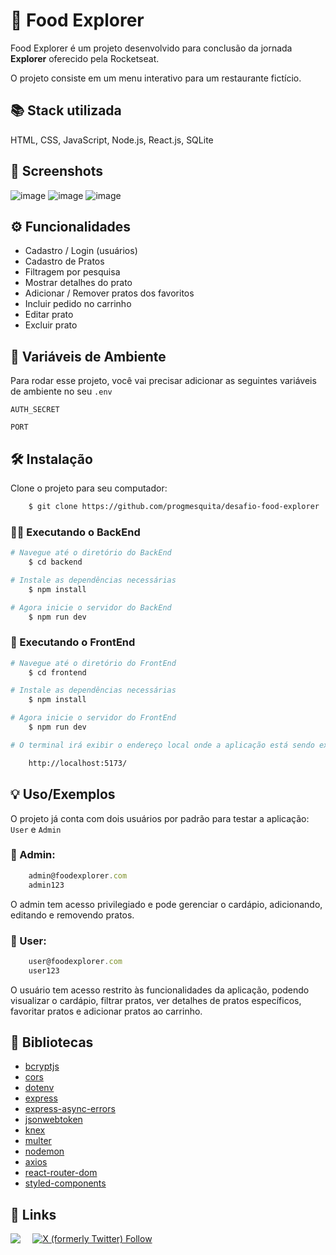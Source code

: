 # 🍲 Food Explorer

Food Explorer é um projeto desenvolvido para conclusão da jornada **Explorer** oferecido pela Rocketseat.

O projeto consiste em um menu interativo para um restaurante fictício.


## 📚 Stack utilizada

HTML, CSS, JavaScript, Node.js, React.js, SQLite

## 🎨 Screenshots

![image](https://github.com/progmesquita/desafio-food-explorer/assets/121181562/1fa7cd02-4d9a-44f6-91b5-fb4ba35943d0)
![image](https://github.com/progmesquita/desafio-food-explorer/assets/121181562/ab3e101c-7c37-4f9e-8274-c276d5ca3fcf)
![image](https://github.com/progmesquita/desafio-food-explorer/assets/121181562/ed8abd2a-bd00-460f-badc-7ffb4c6531df)


## ⚙️ Funcionalidades

- Cadastro / Login (usuários)
- Cadastro de Pratos
- Filtragem por pesquisa
- Mostrar detalhes do prato
- Adicionar / Remover pratos dos favoritos
- Incluir pedido no carrinho
- Editar prato
- Excluir prato


## 🔧 Variáveis de Ambiente

Para rodar esse projeto, você vai precisar adicionar as seguintes variáveis de ambiente no seu `.env`

`AUTH_SECRET`

`PORT`


## 🛠️ Instalação

Clone o projeto para seu computador:

```bash
    $ git clone https://github.com/progmesquita/desafio-food-explorer
```

### 👨‍💻 Executando o BackEnd

```bash
# Navegue até o diretório do BackEnd
    $ cd backend

# Instale as dependências necessárias
    $ npm install

# Agora inicie o servidor do BackEnd
    $ npm run dev
```


### 🎨 Executando o FrontEnd

```bash
# Navegue até o diretório do FrontEnd
    $ cd frontend

# Instale as dependências necessárias
    $ npm install

# Agora inicie o servidor do FrontEnd
    $ npm run dev

# O terminal irá exibir o endereço local onde a aplicação está sendo executada. Basta digitar o mesmo endereço em seu navegador preferido. O endereço usado na criação do projeto foi este:

    http://localhost:5173/
```
## 💡 Uso/Exemplos

O projeto já conta com dois usuários por padrão para testar a aplicação: 
`User` e `Admin`

### 🤵‍ Admin:
```javascript
    admin@foodexplorer.com
    admin123
```
O admin tem acesso privilegiado e pode gerenciar o cardápio, adicionando, editando e removendo pratos.

### 👤 User:
```javascript
    user@foodexplorer.com
    user123
```
O usuário tem acesso restrito às funcionalidades da aplicação, podendo visualizar o cardápio, filtrar pratos, ver detalhes de pratos específicos, favoritar pratos e adicionar pratos ao carrinho.
## 📖 Bibliotecas

- [bcryptjs](https://www.npmjs.com/package/bcryptjs)
- [cors](https://www.npmjs.com/package/cors)
- [dotenv](https://www.npmjs.com/package/dotenv)
- [express](https://expressjs.com/en/guide/routing.html)
- [express-async-errors](https://www.npmjs.com/package/express-async-errors)
- [jsonwebtoken](https://www.npmjs.com/package/jsonwebtoken)
- [knex](https://knexjs.org/guide/)
- [multer](https://www.npmjs.com/package/multer)
- [nodemon](https://www.npmjs.com/package/nodemon)
- [axios](https://axios-http.com/docs/intro)
- [react-router-dom](https://reactrouter.com/en/main)
- [styled-components](https://styled-components.com/docs)

## 🔗 Links
<div style="display: flex;">
  <a href="https://www.linkedin.com/in/gabrielmesquita01/" target="_blank"><img src="https://img.shields.io/badge/-LinkedIn-%230077B5?style=for-the-badge&logo=linkedin&logoColor=white" style="margin-right: 2vw" target="_blank"></a>
  <a href="https://twitter.com/Gabriel95913341" target="_blank"><img alt="X (formerly Twitter) Follow" src="https://img.shields.io/twitter/follow/Gab"></a>
</div>
